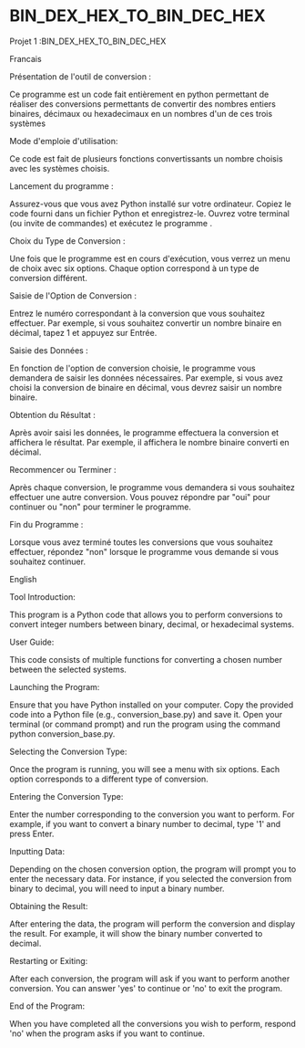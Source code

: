 # BIN_DEX_HEX_TO_BIN_DEC_HEX
Projet 1 :BIN_DEX_HEX_TO_BIN_DEC_HEX

Francais

Présentation de l'outil de conversion :

Ce programme est un code fait entièrement en python permettant de réaliser des conversions permettants de convertir des nombres entiers binaires, 
décimaux ou hexadecimaux en un nombres d'un de ces trois systèmes 

Mode d'emploie d'utilisation: 

Ce code est fait de plusieurs fonctions convertissants un nombre choisis avec les systèmes choisis. 

Lancement du programme :

Assurez-vous que vous avez Python installé sur votre ordinateur.
Copiez le code fourni dans un fichier Python et enregistrez-le.
Ouvrez votre terminal (ou invite de commandes) et exécutez le programme .

Choix du Type de Conversion :

Une fois que le programme est en cours d'exécution, vous verrez un menu de choix avec six options. Chaque option correspond à un type de conversion différent.

Saisie de l'Option de Conversion :

Entrez le numéro correspondant à la conversion que vous souhaitez effectuer. Par exemple, si vous souhaitez convertir un nombre binaire en décimal,
tapez 1 et appuyez sur Entrée.

Saisie des Données :

En fonction de l'option de conversion choisie, le programme vous demandera de saisir les données nécessaires. Par exemple,
si vous avez choisi la conversion de binaire en décimal, vous devrez saisir un nombre binaire.

Obtention du Résultat :

Après avoir saisi les données, le programme effectuera la conversion et affichera le résultat. Par exemple,
il affichera le nombre binaire converti en décimal.

Recommencer ou Terminer :

Après chaque conversion, le programme vous demandera si vous souhaitez effectuer une autre conversion. 
Vous pouvez répondre par "oui" pour continuer ou "non" pour terminer le programme.

Fin du Programme :

Lorsque vous avez terminé toutes les conversions que vous souhaitez effectuer, répondez "non" lorsque le programme vous demande si vous souhaitez continuer.



English

Tool Introduction:

This program is a Python code that allows you to perform conversions to convert integer numbers between binary, decimal, or hexadecimal systems.

User Guide:

This code consists of multiple functions for converting a chosen number between the selected systems.

Launching the Program:

Ensure that you have Python installed on your computer.
Copy the provided code into a Python file (e.g., conversion_base.py) and save it.
Open your terminal (or command prompt) and run the program using the command python conversion_base.py.

Selecting the Conversion Type:

Once the program is running, you will see a menu with six options. Each option corresponds to a different type of conversion.

Entering the Conversion Type:

Enter the number corresponding to the conversion you want to perform. For example, if you want to convert a binary number to decimal, type '1' and press Enter.

Inputting Data:

Depending on the chosen conversion option, the program will prompt you to enter the necessary data. For instance, if you selected the conversion from binary to decimal,
you will need to input a binary number.

Obtaining the Result:

After entering the data, the program will perform the conversion and display the result. For example, it will show the binary number converted to decimal.

Restarting or Exiting:

After each conversion, the program will ask if you want to perform another conversion. You can answer 'yes' to continue or 'no' to exit the program.

End of the Program:

When you have completed all the conversions you wish to perform, respond 'no' when the program asks if you want to continue.
